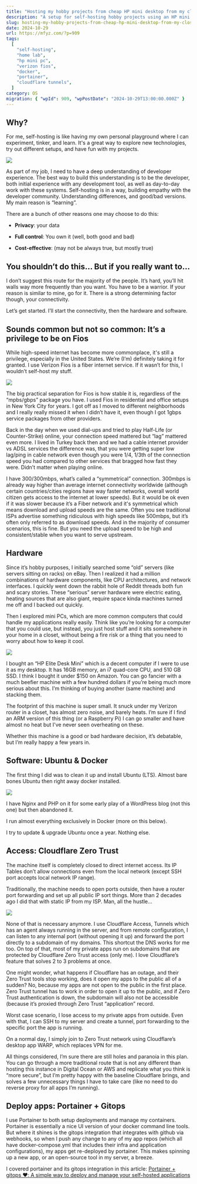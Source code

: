 ```yaml
---
title: "Hosting my hobby projects from cheap HP mini desktop from my closet (Verizon Fios)"
description: "A setup for self-hosting hobby projects using an HP mini desktop, Verizon Fios, and a software stack including Docker and Cloudflare Tunnels is detailed. Motivations, hardware choices, and the home lab configuration are explored."
slug: hosting-my-hobby-projects-from-cheap-hp-mini-desktop-from-my-closet-verizon-fios
date: 2024-10-29
url: https://mfyz.com/?p=909
tags:
  [
    "self-hosting",
    "home lab",
    "hp mini pc",
    "verizon fios",
    "docker",
    "portainer",
    "cloudflare tunnels",
  ]
category: OS
migration: { "wpId": 909, "wpPostDate": "2024-10-29T13:00:00.000Z" }
---
```


## Why?

For me, self-hosting is like having my own personal playground where I can experiment, tinker, and learn. It's a great way to explore new technologies, try out different setups, and have fun with my projects.

![](/images/archive/en/2024/09/1-1600x914.webp)

As part of my job, I need to have a deep understanding of developer experience. The best way to build this understanding is to be the developer, both initial experience with any development tool, as well as day-to-day work with these systems. Self-hosting is in a way, building empathy with the developer community. Understanding differences, and good/bad versions. My main reason is “learning”.

There are a bunch of other reasons one may choose to do this:

- **Privacy**: your data

- **Full control**: You own it (well, both good and bad)

- **Cost-effective**: (may not be always true, but mostly true)

## You shouldn’t do this… But if you really want to…

I don’t suggest this route for the majority of the people. It’s hard, you’ll hit walls way more frequently than you want. You have to be a warrior. If your reason is similar to mine, go for it. There is a strong determining factor though, your connectivity.

Let’s get started. I’ll start the connectivity, then the hardware and software.

## Sounds common but not so common: It’s a privilege to be on Fios

While high-speed internet has become more commonplace, it's still a privilege, especially in the United States. We’re (I’m) definitely taking it for granted. I use Verizon Fios is a fiber internet service. If it wasn’t for this, I wouldn’t self-host my stuff.

![](/images/archive/en/2024/09/2-1600x914.webp)

The big practical separation for Fios is how stable it is, regardless of the “mpbs/gbps” package you have. I used Fios in residential and office setups in New York City for years. I got off as I moved to different neighborhoods and I really really missed it when I didn’t have it, even though I got 1gbps service packages from other providers.

Back in the day when we used dial-ups and tried to play Half-Life (or Counter-Strike) online, your connection speed mattered but “lag” mattered even more. I lived in Turkey back then and we had a cable internet provider vs ADSL services the difference was, that you were getting super low lag/ping in cable network even though you were 1/4, 1/3th of the connection speed you had compared to other services that bragged how fast they were. Didn’t matter when playing online.

I have 300/300mbps, what’s called a “symmetrical” connection. 300mbps is already way higher than average internet connectivity worldwide (although certain countries/cities regions have way faster networks, overall world citizen gets access to the internet at lower speeds). But it would be ok even if it was slower because it’s a Fiber network and it's symmetrical which means download and upload speeds are the same. Often you see traditional ISPs advertise something ridiculous with high speeds like 500mbps, but it’s often only referred to as download speeds. And in the majority of consumer scenarios, this is fine. But you need the upload speed to be high and consistent/stable when you want to serve upstream.

## Hardware

Since it’s hobby purposes, I initially searched some “old” servers (like servers sitting on racks) on eBay. Then I realized it had a million combinations of hardware components, like CPU architectures, and network interfaces. I quickly went down the rabbit hole of Reddit threads both fun and scary stories. These “serious” server hardware were electric eating, heating sources that are also giant, require space kinda machines turned me off and I backed out quickly.

Then I explored mini PCs, which are more common computers that could handle my applications really easily. Think like you’re looking for a computer that you could use, but instead, you just host stuff and it sits somewhere in your home in a closet, without being a fire risk or a thing that you need to worry about how to keep it cool.

![](/images/archive/en/2024/09/3-1-1600x654.jpg)

I bought an “HP Elite Desk Mini” which is a decent computer if I were to use it as my desktop. It has 16GB memory, an i7 quad-core CPU, and 510 GB SSD. I think I bought it under $150 on Amazon. You can go fancier with a much beefier machine with a few hundred dollars if you’re being much more serious about this. I’m thinking of buying another (same machine) and stacking them.

The footprint of this machine is super small. It snuck under my Verizon router in a closet, has almost zero noise, and barely heats. I’m sure if I find an ARM version of this thing (or a Raspberry Pi) I can go smaller and have almost no heat but I've never seen overheating on these.

Whether this machine is a good or bad hardware decision, it’s debatable, but I’m really happy a few years in.

## Software: Ubuntu & Docker

The first thing I did was to clean it up and install Ubuntu (LTS). Almost bare bones Ubuntu then right away docker installed.

![](/images/archive/en/2024/09/4.png)

I have Nginx and PHP on it for some early play of a WordPress blog (not this one) but then abandoned it.

I run almost everything exclusively in Docker (more on this below).

I try to update & upgrade Ubuntu once a year. Nothing else.

## Access: Cloudflare Zero Trust

The machine itself is completely closed to direct internet access. Its IP Tables don’t allow connections even from the local network (except SSH port accepts local network IP range).

Traditionally, the machine needs to open ports outside, then have a router port forwarding and set up all public IP sort things. More than 2 decades ago I did that with static IP from my ISP. Man, all the hustle…

![](/images/archive/en/2024/09/5.svg)

None of that is necessary anymore. I use Cloudflare Access, Tunnels which has an agent always running in the server, and from remote configuration, I can listen to any internal port (without opening it up) and forward the port directly to a subdomain of my domains. This shortcut the DNS works for me too. On top of that, most of my private apps run on subdomains that are protected by Cloudflare Zero Trust access (only me). I love Cloudflare’s feature that solves 2 to 3 problems at once.

One might wonder, what happens if Cloudflare has an outage, and their Zero Trust tools stop working, does it open my apps to the public all of a sudden? No, because my apps are not open to the public in the first place. Zero Trust tunnel has to work in order to open it up to the public, and if Zero Trust authentication is down, the subdomain will also not be accessible (because it’s proxied through Zero Trust “application” record.

Worst case scenario, I lose access to my private apps from outside. Even with that, I can SSH to my server and create a tunnel, port forwarding to the specific port the app is running.

On a normal day, I simply join to Zero Trust network using Cloudflare’s desktop app WARP, which replaces VPN for me.

All things considered, I’m sure there are still holes and paranoia in this plan. You can go through a more traditional route that is not any different than hosting this instance in Digital Ocean or AWS and replicate what you think is “more secure”, but I’m pretty happy with the baseline Cloudflare brings, and solves a few unnecessary things I have to take care (like no need to do reverse proxy for all apps I’m running).

## Deploy apps: Portainer + Gitops

I use Portainer to both setup deployments and manage my containers. Portainer is essentially a nice UI version of your docker command line tools. But where it shines is the gitops integration that integrates with github via webhooks, so when I push any change to any of my app repos (which all have docker-compose.yml that includes their infra and application configurations), my apps get re-deployed by portainer. This makes spinning up a new app, or an open-source tool in my server, a breeze.

I covered portainer and its gitops integration in this article: [Portainer + gitops ❤️: A simple way to deploy and manage your self-hosted applications](/portainer-gitops-a-simple-way-to-deploy-and-manage-your-self-hosted-applications/)
